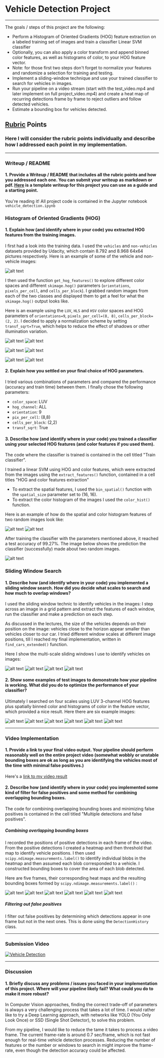 # Vehicle Detection Project
---
The goals / steps of this project are the following:

* Perform a Histogram of Oriented Gradients (HOG) feature extraction on a labeled training set of images and train a classifier Linear SVM classifier
* Optionally, you can also apply a color transform and append binned color features, as well as histograms of color, to your HOG feature vector. 
* Note: for those first two steps don't forget to normalize your features and randomize a selection for training and testing.
* Implement a sliding-window technique and use your trained classifier to search for vehicles in images.
* Run your pipeline on a video stream (start with the test_video.mp4 and later implement on full project_video.mp4) and create a heat map of recurring detections frame by frame to reject outliers and follow detected vehicles.
* Estimate a bounding box for vehicles detected.

[//]: # (Image References)
[image1]: ./output_images/dataset_overview.jpg
[image2]: ./output_images/hog_visualization_HLS.jpg
[image3]: ./output_images/hog_visualization_HSV.jpg
[image4]: ./output_images/hog_visualization_LUV.jpg
[image5]: ./output_images/features_HOG_HLS.jpg
[image6]: ./output_images/features_HOG_HSV.jpg
[image7]: ./output_images/features_HOG_LUV.jpg
[image8]: ./output_images/features_Color_Hist.jpg
[image9]: ./output_images/features_Spatial.jpg
[image10]: ./output_images/multiscaleWindows_far.jpg
[image11]: ./output_images/multiscaleWindows_intermediate1.jpg
[image12]: ./output_images/multiscaleWindows_intermediate2.jpg
[image13]: ./output_images/multiscaleWindows_near.jpg
[image15]: ./output_images/prediction.jpg
[image16]: ./output_images/multiscale_sliding_windows_1.jpg
[image17]: ./output_images/multiscale_sliding_windows_2.jpg
[image18]: ./output_images/multiscale_sliding_windows_3.jpg
[image19]: ./output_images/multiscale_sliding_windows_4.jpg
[image20]: ./output_images/multiscale_sliding_windows_5.jpg
[image21]: ./output_images/multiscale_sliding_windows_6.jpg
[image22]: ./output_images/heatmap1.jpg
[image23]: ./output_images/heatmap2.jpg
[image24]: ./output_images/heatmap3.jpg
[image25]: ./output_images/heatmap4.jpg
[image26]: ./output_images/heatmap5.jpg
[image27]: ./output_images/heatmap6.jpg




## [Rubric](https://review.udacity.com/#!/rubrics/513/view) Points
### Here I will consider the rubric points individually and describe how I addressed each point in my implementation.  

---
### Writeup / README

#### 1. Provide a Writeup / README that includes all the rubric points and how you addressed each one.  You can submit your writeup as markdown or pdf.  [Here](https://github.com/udacity/CarND-Vehicle-Detection/blob/master/writeup_template.md) is a template writeup for this project you can use as a guide and a starting point.  

You're reading it!
All project code is contained in the Jupyter notebook `vehicle_detection.ipynb`

### Histogram of Oriented Gradients (HOG)

#### 1. Explain how (and identify where in your code) you extracted HOG features from the training images.

I first had a look into the training data. I used the `vehicles` and `non-vehicles` datasets provided by Udacity, which contain 8.792 and 8.968 64x64 pictures respectively. Here is an example of some of the vehicle and non-vehicle images:

![alt text][image1]

I then used the function `get_hog_features()` to explore different color spaces and different `skimage.hog()` parameters (`orientations`, `pixels_per_cell`, and `cells_per_block`). I grabbed random images from each of the two classes and displayed them to get a feel for what the `skimage.hog()` output looks like.

Here is an example using the `LUV`, `HLS` and `HSV` color spaces and HOG parameters of `orientations=9`, `pixels_per_cell=(8, 8)`, `cells_per_block=(2, 2)`. I decided to apply a normalization scheme by setting `transf_sqrt=True`, which helps to reduce the effect of shadows or other illumination variation.


![alt text][image2]
![alt text][image5]

![alt text][image3]
![alt text][image6]

![alt text][image4]
![alt text][image7]

#### 2. Explain how you settled on your final choice of HOG parameters.

I tried various combinations of parameters and compared the performance (accuracy and train time) between them. I finally chose the following parameters:

* `color_space`: LUV
* `hog_channel`: ALL
* `orientation`: 9
* `pix_per_cell`: (8,8)
* `cells_per_block`: (2,2)
* `transf_sqrt`: True


#### 3. Describe how (and identify where in your code) you trained a classifier using your selected HOG features (and color features if you used them).

The code where the classifier is trained is contained in the cell titled "Train classifier".

I trained a linear SVM using HOG and color features, which were extracted from the images using the `extract_features()` function, contained in a cell titles "HOG and color features extraction" 

*  To extract the spatial features, I used the `bin_spatial()` function with the `spatial_size` parameter set to (16, 16).
*  To extract the color histogram of the images I used the `color_hist()` 
function. 

Here is an example of how do the spatial and color histogram features of two random images look like:

![alt text][image8]
![alt text][image9]


After training the classifier with the parameters mentioned above, it reached a test accuracy of 99.27%. The image below shows the prediction the classifier (successfully) made about two random images.

![alt text][image15]

### Sliding Window Search

#### 1. Describe how (and identify where in your code) you implemented a sliding window search. How did you decide what scales to search and how much to overlap windows?

I used the sliding window technic to identify vehicles in the images: I step across an image in a grid pattern and extract the features of each window, run the classifier and make a prediction on each step.

As discussed in the lectures, the size of the vehicles depends on their position on the image: vehicles close to the horizon appear smaller than vehicles closer to our car. I tried different window scales at different image positions, till I reached my final implementation, written in `find_cars_extended()` function.

Here I show the multi-scale sliding windows I use to identify vehicles on images:

![alt text][image10]
![alt text][image11]
![alt text][image12]
![alt text][image13]

#### 2. Show some examples of test images to demonstrate how your pipeline is working.  What did you do to optimize the performance of your classifier?

Ultimately I searched on four scales using LUV 3-channel HOG features plus spatially binned color and histograms of color in the feature vector, which provided a nice result. Here there are six example images:

![alt text][image16]
![alt text][image17]
![alt text][image18]
![alt text][image19]
![alt text][image20]
![alt text][image21]

---

### Video Implementation

#### 1. Provide a link to your final video output.  Your pipeline should perform reasonably well on the entire project video (somewhat wobbly or unstable bounding boxes are ok as long as you are identifying the vehicles most of the time with minimal false positives.)

Here's a [link to my video result](./result_project_video.mp4)


#### 2. Describe how (and identify where in your code) you implemented some kind of filter for false positives and some method for combining overlapping bounding boxes.

The code for combining overlapping bounding boxes and minimizing false positives is contained in the cell titled "Multiple detections and false positives".

##### Combining overlapping bounding boxes
I recorded the positions of positive detections in each frame of the video.  From the positive detections I created a heatmap and then threshold that map to identify vehicle positions. I then used `scipy.ndimage.measurements.label()` to identify individual blobs in the heatmap and then assumed each blob corresponded to a vehicle. I constructed bounding boxes to cover the area of each blob detected.  


Here are five frames, their corresponding heat maps and the resulting bounding boxes formed by `scipy.ndimage.measurements.label()` :

![alt text][image22]
![alt text][image23]
![alt text][image24]
![alt text][image25]
![alt text][image26]
![alt text][image27]

##### Filtering out false positives
I filter out false positives by determining which detections appear in one frame but not in the next ones.  This is done using the `DetectionHistory` class.

---

###  Submission Video

[![Vehicle Detection](http://img.youtube.com/vi/3FxIi_PnrIY/0.jpg)](https://youtu.be/3FxIi_PnrIY "ehicle Detection - Click to Watch!")


---

### Discussion

#### 1. Briefly discuss any problems / issues you faced in your implementation of this project.  Where will your pipeline likely fail?  What could you do to make it more robust?

In Computer Vision approaches, finding the correct trade-off of parameters is always a very challenging process that takes a lot of time. I would rather like to try a Deep Learning approach, with networks like YOLO (You Only Look Once) or SSD (Single Shot Detector), to solve this problem.

From my pipeline, I would like to reduce the tame it takes to process a video frame. The current frame-rate is around 0.7 sec/frame, which is not fast enough for real-time vehicle detection processes. Reducing the number of features or the number or windows to search in might improve the frame-rate, even though the detection accuracy could be affected.


